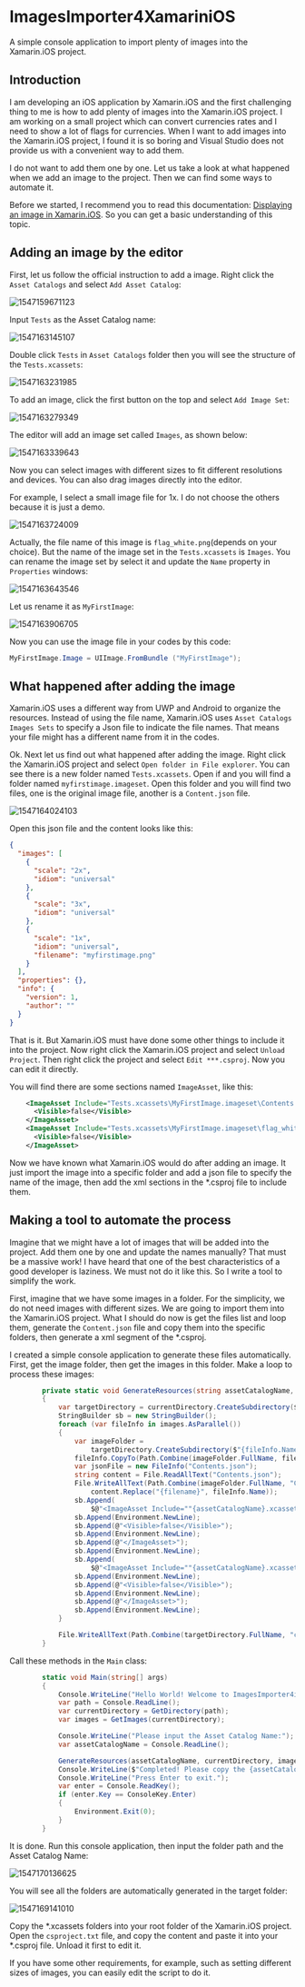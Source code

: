 # ImagesImporter4XamariniOS
A simple console application to import plenty of images into the Xamarin.iOS project.

## Introduction

I am developing an iOS application by Xamarin.iOS and the first challenging thing to me is how to add plenty of images into the Xamarin.iOS project. I am working on a small project which can convert currencies rates and I need to show a lot of flags for currencies. When I want to add images into the Xamarin.iOS project, I found it is so boring and Visual Studio does not provide us with a convenient way to add them.

I do not want to add them one by one. Let us take a look at what happened when we add an image to the project. Then we can find some ways to automate it.

Before we started, I recommend you to read this documentation: [Displaying an image in Xamarin.iOS](https://docs.microsoft.com/en-us/xamarin/ios/app-fundamentals/images-icons/displaying-an-image?tabs=windows). So you can get a basic understanding of this topic.

## Adding an image by the editor

First, let us follow the official instruction to add a image. Right click the `Asset Catalogs` and select `Add Asset Catalog`:

![1547159671123](assets/1547159671123.png)

Input `Tests` as the Asset Catalog name:

![1547163145107](assets/1547163145107.png)

Double click `Tests` in `Asset Catalogs` folder then you will see the structure of the `Tests.xcassets`:

![1547163231985](assets/1547163231985.png)

To add an image, click the first button on the top and select `Add Image Set`:

![1547163279349](assets/1547163279349.png)

The editor will add an image set called `Images`, as shown below:

![1547163339643](assets/1547163339643.png)

Now you can select images with different sizes to fit different resolutions and devices. You can also drag images directly into the editor.

For example, I select a small image file for 1x. I do not choose the others because it is just a demo.

![1547163724009](assets/1547163724009.png)

Actually, the file name of this image is `flag_white.png`(depends on your choice). But the name of the image set in the `Tests.xcassets` is `Images`. You can rename the image set by select it and update the `Name` property in `Properties` windows:

![1547163643546](assets/1547163643546.png)

Let us rename it as `MyFirstImage`:

![1547163906705](assets/1547163906705.png)

Now you can use the image file in your codes by this code:

```c#
MyFirstImage.Image = UIImage.FromBundle ("MyFirstImage");
```

## What happened after adding the image

Xamarin.iOS uses a different way from UWP and Android to organize the resources. Instead of using the file name, Xamarin.iOS uses `Asset Catalogs Images Sets` to specify a Json file to indicate the file names. That means your file might has a different name from it in the codes.

Ok. Next let us find out what happened after adding the image. Right click the Xamarin.iOS project and select `Open folder in File explorer`. You can see there is a new folder named `Tests.xcassets`. Open if and you will find a folder named `myfirstimage.imageset`. Open this folder and you will find two files, one is the original image file, another is a `Content.json` file.

![1547164024103](assets/1547164024103.png)

Open this json file and the content looks like this:

```json
{
  "images": [
    {
      "scale": "2x",
      "idiom": "universal"
    },
    {
      "scale": "3x",
      "idiom": "universal"
    },
    {
      "scale": "1x",
      "idiom": "universal",
      "filename": "myfirstimage.png"
    }
  ],
  "properties": {},
  "info": {
    "version": 1,
    "author": ""
  }
}
```

That is it. But Xamarin.iOS must have done some other things to include it into the project. Now right click the Xamarin.iOS project and select `Unload Project`. Then right click the project and select `Edit ***.csproj`. Now you can edit it directly.

You will find there are some sections named `ImageAsset`, like this:

```xml
    <ImageAsset Include="Tests.xcassets\MyFirstImage.imageset\Contents.json">
      <Visible>false</Visible>
    </ImageAsset>
    <ImageAsset Include="Tests.xcassets\MyFirstImage.imageset\flag_white.png">
      <Visible>false</Visible>
    </ImageAsset>
```

Now we have known what Xamarin.iOS would do after adding an image. It just import the image into a specific folder and add a json file to specify the name of the image, then add the xml sections in the *.csproj file to include them.

## Making a tool to automate the process

Imagine that we might have a lot of images that will be added into the project. Add them one by one and update the names manually? That must be a massive work! I have heard that one of the best characteristics  of a good developer is laziness. We must not do it like this. So I write a tool to simplify the work.

First, imagine that we have some images in a folder. For the simplicity, we do not need images with different sizes. We are going to import them into the Xamarin.iOS project. What I should do now is get the files list and loop them, generate the `Content.json` file and copy them into the specific folders, then generate a xml segment of the *.csproj.

I created a simple console application to generate these files automatically. First, get the image folder, then get the images in this folder. Make a loop to process these images:

```c#
        private static void GenerateResources(string assetCatalogName, DirectoryInfo currentDirectory, List<FileInfo> images)
        {
            var targetDirectory = currentDirectory.CreateSubdirectory($"{assetCatalogName}.xcassets");
            StringBuilder sb = new StringBuilder();
            foreach (var fileInfo in images.AsParallel())
            {
                var imageFolder =
                    targetDirectory.CreateSubdirectory($"{fileInfo.Name.Replace(fileInfo.Extension, "")}.imageset");
                fileInfo.CopyTo(Path.Combine(imageFolder.FullName, fileInfo.Name));
                var jsonFile = new FileInfo("Contents.json");
                string content = File.ReadAllText("Contents.json");
                File.WriteAllText(Path.Combine(imageFolder.FullName, "Contents.json"),
                    content.Replace("{filename}", fileInfo.Name));
                sb.Append(
                    $@"<ImageAsset Include=""{assetCatalogName}.xcassets\{fileInfo.Name.Replace(fileInfo.Extension, "")}.imageset\Contents.json"">");
                sb.Append(Environment.NewLine);
                sb.Append(@"<Visible>false</Visible>");
                sb.Append(Environment.NewLine);
                sb.Append(@"</ImageAsset>");
                sb.Append(Environment.NewLine);
                sb.Append(
                    $@"<ImageAsset Include=""{assetCatalogName}.xcassets\{fileInfo.Name.Replace(fileInfo.Extension, "")}.imageset\{fileInfo.Name}"">");
                sb.Append(Environment.NewLine);
                sb.Append(@"<Visible>false</Visible>");
                sb.Append(Environment.NewLine);
                sb.Append(@"</ImageAsset>");
                sb.Append(Environment.NewLine);
            }

            File.WriteAllText(Path.Combine(targetDirectory.FullName, "csproject.txt"), sb.ToString());
        }
```

Call these methods in the `Main` class:

```c#
        static void Main(string[] args)
        {
            Console.WriteLine("Hello World! Welcome to ImagesImporter4iOS. Please input the image folder path:");
            var path = Console.ReadLine();
            var currentDirectory = GetDirectory(path);
            var images = GetImages(currentDirectory);

            Console.WriteLine("Please input the Asset Catalog Name:");
            var assetCatalogName = Console.ReadLine();

            GenerateResources(assetCatalogName, currentDirectory, images);
            Console.WriteLine($"Completed! Please copy the {assetCatalogName}.xcassets folder into your root folder of your iOS project, and copy the content of the csproject.txt into your *.csproj file.");
            Console.WriteLine("Press Enter to exit.");
            var enter = Console.ReadKey();
            if (enter.Key == ConsoleKey.Enter)
            {
                Environment.Exit(0);   
            }
        }
```

It is done. Run this console application, then input the folder path and the Asset Catalog Name:

![1547170136625](assets/1547170136625.png)

You will see all the folders are automatically generated in the target folder:

![1547169141010](assets/1547169141010.png)

Copy the *.xcassets folders into your root folder of the Xamarin.iOS project. Open the `csproject.txt` file, and copy the content and paste it into your *.csproj file. Unload it first to edit it.

If you have some other requirements, for example, such as setting different sizes of images, you can easily edit the script to do it.

